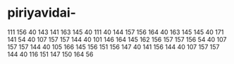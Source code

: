 # piriyavidai-
111 156 40 143 141 163 145 40 111 40 144 157 156 164 40 163 145 145 40 171 141 54 40 107 157 157 144 40 101 146 164 145 162 156 157 157 156 54 40 107 157 157 144 40 105 166 145 156 151 156 147 40 141 156 144 40 107 157 157 144 40 116 151 147 150 164 56

